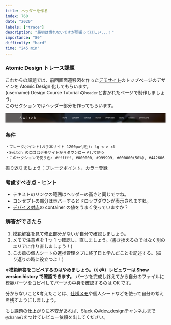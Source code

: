```yaml
---
title: ヘッダーを作る
index: 760
date: "2020"
labels: ["trace"]
description: "最初は慣れないですが頑張ってほしい...！"
importance: "80"
difficulty: "hard"
time: "245 min"
---
```


### Atomic Design トレース課題

これからの課題では、前回画面遷移図を作った[デモサイト](https://demo.tcd-theme.com/tcd063/)のトップページのデザインを Atomic Design 化してもらいます。  
(username) Design Course Tutorial の`header`と書かれたページで制作しましょう。  
このセクションではヘッダー部分を作ってもらいます。

![ヘッダー](./img/header.png)

### 条件

```
・ブレークポイント(お手本サイト 1200px付近): lg <-> xl
・Switch のロゴはデモサイトからダウンロードして使う
・このセクションで使う色: #ffffff, #000000, #999999, #000000(50%), #442606
```

振り返りましょう：[ブレークポイント](https://design-basic.netlify.app/web/device/)、[カラー登録](https://design-basic.netlify.app/web/text-color/#:~:text=%E3%81%A6%E3%81%8F%E3%81%A0%E3%81%95%E3%81%84%E3%80%82-,%E3%82%AB%E3%83%A9%E3%83%BC%E3%81%AE%E5%91%BD%E5%90%8D,-%E3%82%AB%E3%83%A9%E3%83%BC%E3%81%AE%E5%91%BD%E5%90%8D)

### 考慮すべき点・ヒント

- テキストのリンクの範囲はヘッダーの高さと同じですね。
- コンセプトの部分はホバーするとドロップダウンが表示されますね。
- [デバイス対応](/web/device)の container の値をうまく使っていますか？

### 解答ができたら

1. [模範解答](https://www.figma.com/file/ah0c0rbDLSfuDoKFnuS7sl/%E3%83%87%E3%82%B6%E3%82%A4%E3%83%B3%E3%82%B3%E3%83%BC%E3%82%B9%E8%AA%B2%E9%A1%8C%E6%A8%A1%E7%AF%84%E5%9B%9E%E7%AD%94?node-id=19688%3A3291&t=H4fQB8mWD6GC8g6k-0)を見て修正部分がないか自分で確認しましょう。
2. メモで注意点を 1 つ 1 つ確認し、直しましょう。(書き換えるのではなく別のエリアに作り直しましょう！)
3. この章の個人シートの進捗管理タブに終了日と学んだことを記述する。(振り返りの時に役立つよ！)

**※模範解答をコピペするのはやめましょう。（小声）レビュワーは Show version history で確認できます。**
パーツを完成し終えてから自分のファイルに模範パーツをコピペしてパーツの中身を確認するのは OK です。

分からないこと&考えたことは、[仕様メモ](https://www.figma.com/file/ah0c0rbDLSfuDoKFnuS7sl/%E3%83%87%E3%82%B6%E3%82%A4%E3%83%B3%E3%82%B3%E3%83%BC%E3%82%B9%E8%AA%B2%E9%A1%8C%E6%A8%A1%E7%AF%84%E5%9B%9E%E7%AD%94?node-id=20224%3A5123&t=LvFG8CqZSR0wz1bo-4)や個人シートなどを使って自分の考えを残すようにしましょう。

もし課題の仕上がりに不安があれば、Slack の[#dev_design](https://playground-universe.slack.com/archives/CJ3PDBCAZ)チャンネルまで`@channel`をつけてレビュー依頼を出してください。
